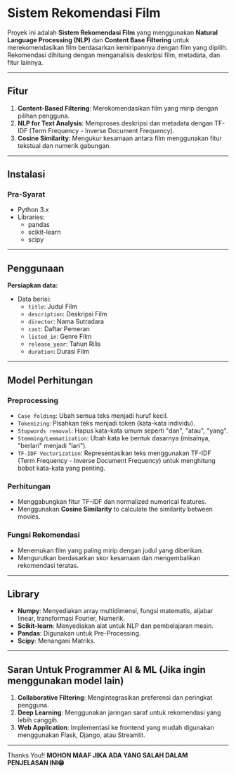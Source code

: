 # Sistem Rekomendasi Film

Proyek ini adalah **Sistem Rekomendasi Film** yang menggunakan **Natural Language Processing (NLP)** dan **Content Base Filtering** untuk merekomendasikan film berdasarkan kemiripannya dengan film yang dipilih. Rekomendasi dihitung dengan menganalisis deskripsi film, metadata, dan fitur lainnya.

---

## Fitur

1. **Content-Based Filtering**: Merekomendasikan film yang mirip dengan pilihan pengguna.
2. **NLP for Text Analysis**: Memproses deskripsi dan metadata dengan TF-IDF (Term Frequency - Inverse Document Frequency).
3. **Cosine Similarity**: Mengukur kesamaan antara film menggunakan fitur tekstual dan numerik gabungan.

---

## Instalasi

### Pra-Syarat
- Python 3.x
- Libraries:
  - pandas
  - scikit-learn
  - scipy

---

## Penggunaan
**Persiapkan data:**
  - Data berisi:
    - `title`: Judul Film
    - `description`: Deskripsi Film
    - `director`: Nama Sutradara
    - `cast`: Daftar Pemeran
    - `listed_in`: Genre Film
    - `release_year`: Tahun Rilis
    - `duration`: Durasi Film

---

## Model Perhitungan

### Preprocessing
  - `Case folding`: Ubah semua teks menjadi huruf kecil.
  - `Tokenizing`: Pisahkan teks menjadi token (kata-kata individu).
  - `Stopwords removal`: Hapus kata-kata umum seperti "dan", "atau", "yang".
  - `Stemming/Lemmatization`: Ubah kata ke bentuk dasarnya (misalnya, "berlari" menjadi "lari").
  - `TF-IDF Vectorization`: Representasikan teks menggunakan TF-IDF (Term Frequency - Inverse Document Frequency) untuk menghitung bobot kata-kata yang penting.

### Perhitungan
- Menggabungkan fitur TF-IDF dan normalized numerical features.
- Menggunakan **Cosine Similarity** to calculate the similarity between movies.

### Fungsi Rekomendasi
- Menemukan film yang paling mirip dengan judul yang diberikan.
- Mengurutkan berdasarkan skor kesamaan dan mengembalikan rekomendasi teratas.

---

## Library
- **Numpy**: Menyediakan array multidimensi, fungsi matematis, aljabar linear, transformasi Fourier, Numerik.
- **Scikit-learn**: Menyediakan alat untuk NLP dan pembelajaran mesin.
- **Pandas**: Digunakan untuk Pre-Processing.
- **Scipy**: Menangani Matriks.

---

## Saran Untuk Programmer AI & ML (Jika ingin menggunakan model lain)

1. **Collaborative Filtering**: Mengintegrasikan preferensi dan peringkat pengguna.
2. **Deep Learning**: Menggunakan jaringan saraf untuk rekomendasi yang lebih canggih.
3. **Web Application**: Implementasi ke frontend yang mudah digunakan menggunakan Flask, Django, atau Streamlit.

---

Thanks You!!
**MOHON MAAF JIKA ADA YANG SALAH DALAM PENJELASAN INI😁**